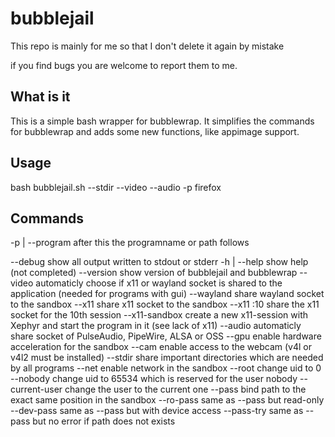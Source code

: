 # bubblejail
This repo is mainly for me so that I don't delete it again by mistake

if you find bugs you are welcome to report them to me.

## What is it
This is a simple bash wrapper for bubblewrap. It simplifies the commands for bubblewrap and adds some new functions, like appimage support.

## Usage
bash bubblejail.sh --stdir --video --audio -p firefox

## Commands
-p | --program    after this the programname or path follows

--debug           show all output written to stdout or stderr
-h | --help       show help (not completed)
--version         show version of bubblejail and bubblewrap
--video           automaticly choose if x11 or wayland socket is shared to the application (needed for programs with gui)
--wayland         share wayland socket to the sandbox
--x11             share x11 socket to the sandbox
--x11 :10         share the x11 socket for the 10th session
--x11-sandbox     create a new x11-session with Xephyr and start the program in it (see lack of x11)
--audio           automaticly share socket of PulseAudio, PipeWire, ALSA or OSS
--gpu             enable hardware acceleration for the sandbox
--cam             enable access to the webcam (v4l or v4l2 must be installed)
--stdir           share important directories which are needed by all programs
--net             enable network in the sandbox
--root            change uid to 0
--nobody          change uid to 65534 which is reserved for the user nobody
--current-user    change the user to the current one
--pass <path>     bind path to the exact same position in the sandbox
--ro-pass         same as --pass but read-only
--dev-pass        same as --pass but with device access
--pass-try        same as --pass but no error if path does not exists
